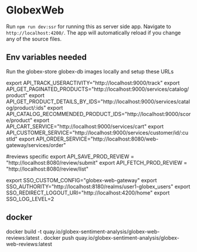 # GlobexWeb

Run `npm run dev:ssr` for running this as server side app. Navigate to `http://localhost:4200/`. The app will automatically reload if you change any of the source files.


## Env variables needed
Run the globex-store  globex-db images locally and setup these URLs

export API_TRACK_USERACTIVITY="http://localhost:9000/track"
export API_GET_PAGINATED_PRODUCTS="http://localhost:9000/services/catalog/product"
export API_GET_PRODUCT_DETAILS_BY_IDS="http://localhost:9000/services/catalog/product/:ids" 
export API_CATALOG_RECOMMENDED_PRODUCT_IDS="http://localhost:9000/score/product"
export API_CART_SERVICE="http://localhost:9000/services/cart"
export API_CUSTOMER_SERVICE="http://localhost:9000/services/customer/id/:custId"
export API_ORDER_SERVICE="http://localhost:8080/web-gateway/services/order"

#reviews specific
export API_SAVE_PROD_REVIEW = "http://localhost:8080/review/submit"
export API_FETCH_PROD_REVIEW = "http://localhost:8080/review/list"
  
export SSO_CUSTOM_CONFIG="globex-web-gateway"
export SSO_AUTHORITY="http://localhost:8180/realms/user1-globex_users"
export SSO_REDIRECT_LOGOUT_URI="http://localhost:4200/home"
export SSO_LOG_LEVEL=2



## docker

docker build -t quay.io/globex-sentiment-analysis/globex-web-reviews:latest .
docker push quay.io/globex-sentiment-analysis/globex-web-reviews:latest 